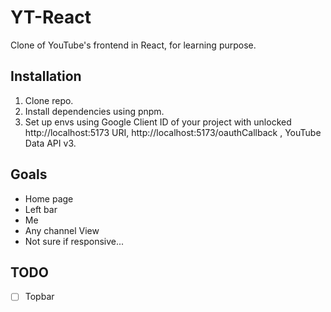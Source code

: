 # YT-React

Clone of YouTube's frontend in React, for learning purpose.

## Installation

1. Clone repo.
2. Install dependencies using pnpm.
3. Set up envs using Google Client ID of your project with unlocked http://localhost:5173 URI, http://localhost:5173/oauthCallback , YouTube Data API v3.

## Goals

- Home page
- Left bar
- Me
- Any channel View
- Not sure if responsive...

## TODO

- [ ] Topbar